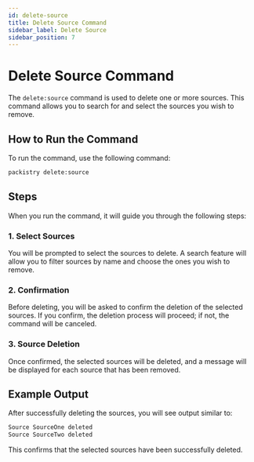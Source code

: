 ```yaml
---
id: delete-source
title: Delete Source Command
sidebar_label: Delete Source
sidebar_position: 7
---
```


# Delete Source Command

The `delete:source` command is used to delete one or more sources. This command allows you to search for and select the sources you wish to remove.

## How to Run the Command

To run the command, use the following command:

```bash
packistry delete:source
```

## Steps

When you run the command, it will guide you through the following steps:

### 1. **Select Sources**
You will be prompted to select the sources to delete. A search feature will allow you to filter sources by name and choose the ones you wish to remove.

### 2. **Confirmation**
Before deleting, you will be asked to confirm the deletion of the selected sources. If you confirm, the deletion process will proceed; if not, the command will be canceled.

### 3. **Source Deletion**
Once confirmed, the selected sources will be deleted, and a message will be displayed for each source that has been removed.

## Example Output

After successfully deleting the sources, you will see output similar to:

```bash
Source SourceOne deleted
Source SourceTwo deleted
```

This confirms that the selected sources have been successfully deleted.
